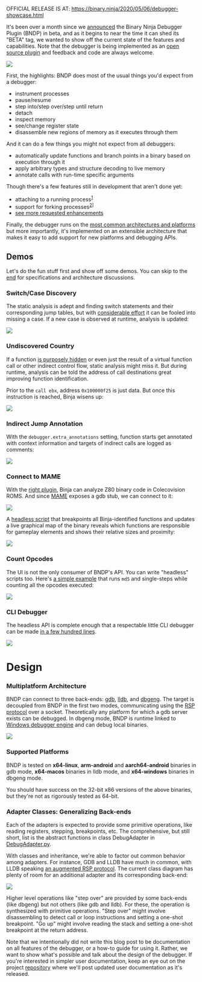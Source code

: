 OFFICIAL RELEASE IS AT: https://binary.ninja/2020/05/06/debugger-showcase.html

It's been over a month since we [announced](https://twitter.com/vector35/status/1240287853969629186) the Binary Ninja Debugger Plugin (BNDP) in beta, and as it begins to near the time it can shed its "BETA" tag, we wanted to show off the current state of the features and capabilities. Note that the debugger is being implemented as an [open source plugin](https://github.com/Vector35/debugger) and feedback and code are always welcome.

![](./debugger.gif)

First, the highlights: BNDP does most of the usual things you'd expect from a debugger:

- instrument processes
- pause/resume
- step into/step over/step until return
- detach
- inspect memory
- see/change register state
- disassemble new regions of memory as it executes through them

And it can do a few things you might not expect from all debuggers:
- automatically update functions and branch points in a binary based on execution through it
- apply arbitrary types and structure decoding to live memory
- annotate calls with run-time specific arguments

Though there's a few features still in development that aren't done yet:

- attaching to a running process<sup>[1](https://github.com/Vector35/debugger/issues/23)</sup>
- support for forking processes<sup>[2](https://github.com/Vector35/debugger/issues/84)]</sup>
- [see more requested enhancements](https://github.com/Vector35/debugger/issues?q=is%3Aissue+is%3Aopen+label%3Aenhancement)

Finally, the debugger runs on the [most common architectures and platforms](#supported-platforms) but more importantly, it's implemented on an extensible architecture that makes it easy to add support for new platforms and debugging APIs.

## Demos

Let's do the fun stuff first and show off some demos. You can skip to the [end](#design) for specifications and architecture discussions.

### Switch/Case Discovery

The static analysis is adept and finding switch statements and their corresponding jump tables, but with [considerable effort](https://github.com/Vector35/debugger/blob/master/testbins/missing_switch_case_x64.asm) it can be fooled into missing a case. If a new case is observed at runtime, analysis is updated: 

![](./switch_case_discovery.gif)

### Undiscovered Country

If a function [is purposely hidden](https://github.com/Vector35/debugger/blob/master/testbins/indirect_calls_x64.asm) or even just the result of a virtual function call or other indirect control flow, static analysis might miss it. But during runtime, analysis can be told the address of call destinations great improving function identification.

Prior to the `call ebx`, address `0x100000f25` is just data. But once this instruction is reached, Binja wisens up:

![](./discovered_function.gif)

### Indirect Jump Annotation

With the `debugger.extra_annotations` setting, function starts get annotated with context information and targets of indirect calls are logged as comments:

![](./indirect_call_annotation.gif)

### Connect to MAME

With the [right plugin](https://github.com/vector35/Z80), Binja can analyze Z80 binary code in Colecovision ROMS. And since [MAME](https://www.mamedev.org/) exposes a gdb stub, we can connect to it:

![](./binja_dacman.gif)

A [headless script](https://github.com/Vector35/debugger/blob/master/examples/dacman_live_hilbert.py) that breakpoints all Binja-identified functions and updates a live graphical map of the binary reveals which functions are responsible for gameplay elements and shows their relative sizes and proximity:

![](./cherry_code_coverage.gif)

### Count Opcodes

The UI is not the only consumer of BNDP's API. You can write "headless" scripts too. Here's [a simple example](https://github.com/Vector35/debugger/blob/master/examples/md5_opc_freq.py) that runs `md5` and single-steps while counting all the opcodes executed:

![](./opcode_frequencies.gif)

### CLI Debugger

The headless API is complete enough that a respectable little CLI debugger can be made [in a few hundred lines](https://github.com/Vector35/debugger/blob/master/cli.py).

![](./cli_demo.gif)

# Design

### Multiplatform Architecture

BNDP can connect to three back-ends: [gdb](https://github.com/Vector35/debugger/blob/master/gdb.py), [lldb](https://github.com/Vector35/debugger/blob/master/lldb.py), and [dbgeng](https://github.com/Vector35/debugger/blob/master/dbgeng.py). The target is decoupled from BNDP in the first two modes, communicating using the [RSP protocol](https://sourceware.org/gdb/current/onlinedocs/gdb/Remote-Protocol.html) over a socket. Theoretically any platform for which a gdb server exists can be debugged. In dbgeng mode, BNDP is runtime linked to [Windows debugger engine](https://docs.microsoft.com/en-us/windows-hardware/drivers/debugger/introduction) and can debug local binaries.

![](./backend_arch.png)

### Supported Platforms

BNDP is tested on **x64-linux**, **arm-android** and **aarch64-android** binaries in gdb mode, **x64-macos** binaries in lldb mode, and **x64-windows** binaries in dbgeng mode.

You should have success on the 32-bit x86 versions of the above binaries, but they're not as rigorously tested as 64-bit.

### Adapter Classes: Generalizing Back-ends

Each of the adapters is expected to provide some primitive operations, like reading registers, stepping, breakpoints, etc. The comprehensive, but still short, list is the abstract functions in class DebugAdapter in [DebugAdapter.py](https://github.com/Vector35/debugger/blob/master/DebugAdapter.py).

With classes and inheritance, we're able to factor out common behavior among adapters. For instance, GDB and LLDB have much in common, with LLDB speaking [an augmented RSP protocol](https://github.com/llvm-mirror/lldb/blob/master/docs/lldb-gdb-remote.txt). The current class diagram has plenty of room for an additional adapter and its corresponding back-end:

![](./adapter_class_diagram.png)

Higher level operations like "step over" are provided by some back-ends (like dbgeng) but not others (like gdb and lldb). For these, the operation is synthesized with primitive operations. "Step over" might involve disassembling to detect call or loop instructions and setting a one-shot breakpoint. "Go up" might involve reading the stack and setting a one-shot breakpoint at the return address.

Note that we intentionally did not write this blog post to be documentation on all features of the debugger, or a how-to guide for using it. Rather, we want to show what's possible and talk about the design of the debugger. If you're interested in simpler user documentation, keep an eye out on the project [repository](https://github.com/Vector35/debugger) where we'll post updated user documentation as it's released.

